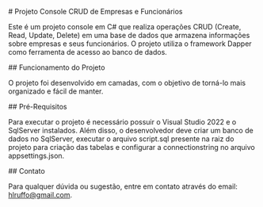 \# Projeto Console CRUD de Empresas e Funcionários

Este é um projeto console em C# que realiza operações CRUD (Create, Read, Update, Delete) em uma base de dados que armazena informações sobre empresas e seus funcionários. O projeto utiliza o framework Dapper como ferramenta de acesso ao banco de dados.

\## Funcionamento do Projeto

O projeto foi desenvolvido em camadas, com o objetivo de torná-lo mais organizado e fácil de manter. 

\## Pré-Requisitos

Para executar o projeto é necessário possuir o Visual Studio 2022 e o SqlServer instalados. Além disso, o desenvolvedor deve criar um banco de dados no SqlServer, executar o arquivo script.sql presente na raiz do projeto para criação das tabelas e configurar a connectionstring no arquivo appsettings.json.

\## Contato

Para qualquer dúvida ou sugestão, entre em contato através do email: hlruffo@gmail.com.